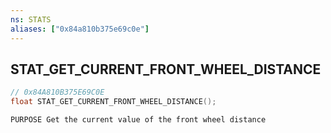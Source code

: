 ```yaml
---
ns: STATS
aliases: ["0x84a810b375e69c0e"]
---
```

## STAT_GET_CURRENT_FRONT_WHEEL_DISTANCE

```c
// 0x84A810B375E69C0E
float STAT_GET_CURRENT_FRONT_WHEEL_DISTANCE();
```

```
PURPOSE Get the current value of the front wheel distance
```

